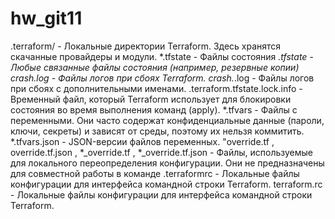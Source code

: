 # hw_git11

.terraform/ - Локальные директории Terraform. Здесь хранятся скачанные провайдеры и модули.
*.tfstate - Файлы состояния
*.tfstate - Любые связанные файлы состояния (например, резервные копии)
crash.log - Файлы логов при сбоях Terraform.
crash.*.log - Файлы логов при сбоях с дополнительными именами.
.terraform.tfstate.lock.info - Временный файл, который Terraform использует для блокировки состояния во время выполнения команд (apply).
*.tfvars  - Файлы с переменными. Они часто содержат конфиденциальные данные (пароли, ключи, секреты) и зависят от среды, поэтому их нельзя коммитить.
*.tfvars.json - JSON-версии файлов переменных.
"override.tf
, override.tf.json
, *_override.tf
, *_override.tf.json  - Файлы, используемые для локального переопределения конфигурации. Они не предназначены для совместной работы в команде
.terraformrc - Локальные файлы конфигурации для интерфейса командной строки Terraform.
terraform.rc - Локальные файлы конфигурации для интерфейса командной строки Terraform.
